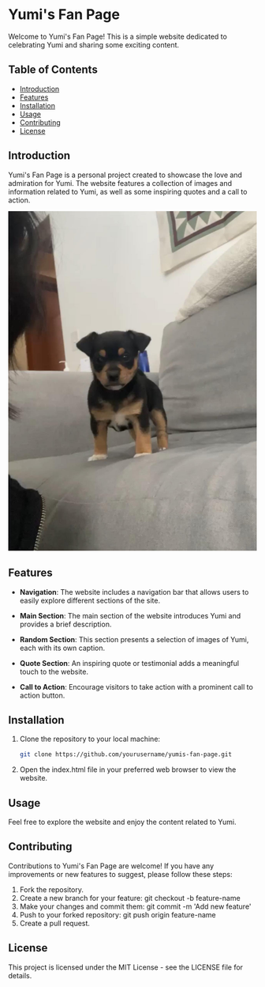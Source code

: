 # Yumi's Fan Page

Welcome to Yumi's Fan Page! This is a simple website dedicated to celebrating Yumi and sharing some exciting content.

## Table of Contents

- [Introduction](#introduction)
- [Features](#features)
- [Installation](#installation)
- [Usage](#usage)
- [Contributing](#contributing)
- [License](#License)

## Introduction

Yumi's Fan Page is a personal project created to showcase the love and admiration for Yumi. The website features a collection of images and information related to Yumi, as well as some inspiring quotes and a call to action.

![Happy Yumi](images/img1.jpg)

## Features

- **Navigation**: The website includes a navigation bar that allows users to easily explore different sections of the site.

- **Main Section**: The main section of the website introduces Yumi and provides a brief description.

- **Random Section**: This section presents a selection of images of Yumi, each with its own caption.

- **Quote Section**: An inspiring quote or testimonial adds a meaningful touch to the website.

- **Call to Action**: Encourage visitors to take action with a prominent call to action button.

## Installation

1. Clone the repository to your local machine:

   ```bash
   git clone https://github.com/yourusername/yumis-fan-page.git
2. Open the index.html file in your preferred web browser to view the website.

## Usage
Feel free to explore the website and enjoy the content related to Yumi.

## Contributing
Contributions to Yumi's Fan Page are welcome! If you have any improvements or new features to suggest, please follow these steps:

1. Fork the repository.
2. Create a new branch for your feature: git checkout -b feature-name
3. Make your changes and commit them: git commit -m 'Add new feature'
4. Push to your forked repository: git push origin feature-name
5. Create a pull request.

## License
This project is licensed under the MIT License - see the LICENSE file for details.


